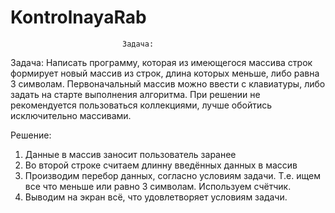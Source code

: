 # KontrolnayaRab

                             Задача:
                             
Задача: Написать программу, которая из имеющегося массива строк формирует новый массив из строк, 
длина которых меньше, либо равна 3 символам. Первоначальный массив можно ввести с клавиатуры, либо 
задать на старте выполнения алгоритма. При решении не рекомендуется пользоваться коллекциями, лучше 
обойтись исключительно массивами.

Решение: 
1) Данные в массив заносит пользователь заранее
2) Во второй строке считаем длинну введённых данных в массив
3) Производим перебор данных, согласно условиям задачи. Т.е. ищем все что меньше или равно 3 символам. Используем счётчик.
4) Выводим на экран всё, что удовлетворяет условиям задачи.
